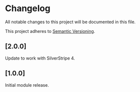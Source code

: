 # Changelog

All notable changes to this project will be documented in this file.

This project adheres to [Semantic Versioning](http://semver.org/).

## [2.0.0]

Update to work with SilverStripe 4.

## [1.0.0]

Initial module release.

